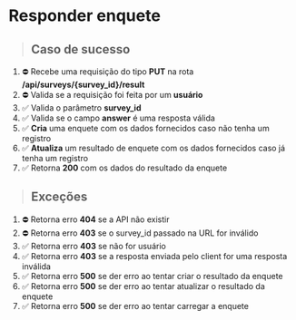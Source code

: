 # Responder enquete

> ## Caso de sucesso

1. ⛔️   Recebe uma requisição do tipo **PUT** na rota **/api/surveys/{survey_id}/result**
2. ⛔️   Valida se a requisição foi feita por um **usuário**
3. ✅   Valida o parâmetro **survey_id**
4. ✅   Valida se o campo **answer** é uma resposta válida
5. ✅   **Cria** uma enquete com os dados fornecidos caso não tenha um registro
6. ✅   **Atualiza** um resultado de enquete com os dados fornecidos caso já tenha um registro
7. ✅   Retorna **200** com os dados do resultado da enquete

> ## Exceções

1. ⛔️   Retorna erro **404** se a API não existir
2. ⛔️   Retorna erro **403** se o survey_id passado na URL for inválido
3. ✅   Retorna erro **403** se não for usuário
4. ✅   Retorna erro **403** se a resposta enviada pelo client for uma resposta inválida
5. ✅    Retorna erro **500** se der erro ao tentar criar o resultado da enquete
6. ✅    Retorna erro **500** se der erro ao tentar atualizar o resultado da enquete
7. ✅   Retorna erro **500** se der erro ao tentar carregar a enquete
